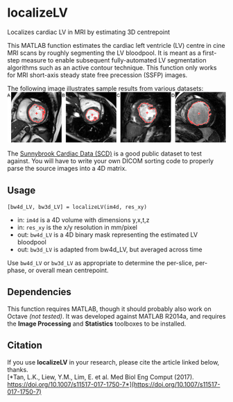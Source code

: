 # localizeLV
Localizes cardiac LV in MRI by estimating 3D centrepoint

This MATLAB function estimates the cardiac left ventricle (LV) centre in cine MRI scans by roughly segmenting the LV bloodpool. It is meant as a first-step measure to enable subsequent fully-automated LV segmentation algorithms such as an active contour technique. This function only works for MRI short-axis steady state free precession (SSFP) images.

The following image illustrates sample results from various datasets:
![Sample results from four datasets](sample-output.jpg)

The [Sunnybrook Cardiac Data (SCD)](http://www.cardiacatlas.org/studies/sunnybrook-cardiac-data/) is a good public dataset to test against. You will have to write your own DICOM sorting code to properly parse the source images into a 4D matrix.

## Usage
```
[bw4d_LV, bw3d_LV] = localizeLV(im4d, res_xy)
```
- in: `im4d` is a 4D volume with dimensions y,x,t,z
- in: `res_xy` is the x/y resolution in mm/pixel
- out: `bw4d_LV` is a 4D binary mask representing the estimated LV bloodpool
- out: `bw3d_LV` is adapted from bw4d_LV, but averaged across time

Use `bw4d_LV` or `bw3d_LV` as appropriate to determine the per-slice, per-phase, or overall mean centrepoint.

## Dependencies
This function requires MATLAB, though it should probably also work on Octave *(not tested)*. It was developed against MATLAB R2014a, and requires the **Image Processing** and **Statistics** toolboxes to be installed.

## Citation
If you use **localizeLV** in your research, please cite the article linked below, thanks. <br />
[*Tan, L.K., Liew, Y.M., Lim, E. et al. Med Biol Eng Comput (2017). https://doi.org/10.1007/s11517-017-1750-7*](https://doi.org/10.1007/s11517-017-1750-7)
